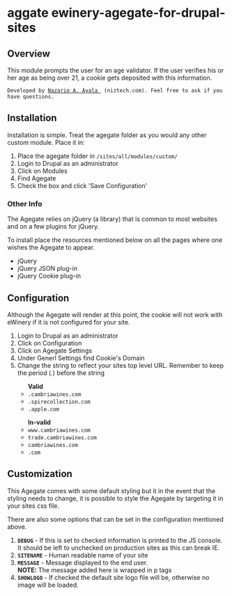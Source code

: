 aggate
ewinery-agegate-for-drupal-sites
================================
<div class="section">

<h2>Overview</h2>
<p>This module prompts the user for an age validator. If the user verifies his or her age as being over 21, a cookie gets deposited with this information.</p>
<p><code>Developed by <a href="mailto:nazario@niztech.com">Nazario A. Ayala </a> (niztech.com). Feel free to ask if you have questions.</code></p>
</div>

<div class="section">
<h2>Installation</h2>
<p>Installation is simple. Treat the agegate folder as you would any other custom module. Place it in:</p>
<ol>
<li>Place the agegate folder in <code>/sites/all/modules/custom/</code></li>
<li>Login to Drupal as an administrator</li>
<li>Click on Modules</li>
<li>Find Agegate</li>
<li>Check the box and click 'Save Configuration'</li>
</ol>

<h3>Other Info</h3>
<p>The Agegate relies on jQuery (a library) that is common to most websites and on a few plugins for jQuery.</p>
<p>To install place the resources mentioned below on all the pages where one wishes the Agegate to appear.</p>
<ul>
<li>jQuery</li>
<li>jQuery JSON plug-in</li>
<li>jQuery Cookie plug-in</li>
</ul>
</div>

<div class="section">
<h2>Configuration</h2>
<p>Although the Agegate will render at this point, the cookie will not work with eWinery if it is not configured for your site.</p>
<ol>
<li>Login to Drupal as an administrator</li>
<li>Click on Configuration</li>
<li>Click on Agegate Settings</li>
<li>Under Generl Settings find Cookie's Domain</li>
<li>Change the string to reflect your sites top level URL. Remember to keep the period (.) before the string</li>
<ul><strong>Valid</strong>
<li><code>.cambriawines.com</code></li>
<li><code>.spirecollection.com</code></li>
<li><code>.apple.com</code></li>
</ul>
<ul><strong>In-valid</strong>
<li><code>www.cambriawines.com</code></li>
<li><code>trade.cambriawines.com</code></li>
<li><code>cambriawines.com</code></li>
<li><code>.com</code></li>
</ul>
</ol>
</div>
<div class="section">
<h2>Customization</h2>
<p>This Agegate comes with some default styling but it in the event that the styling needs to change, it is possible to style the Agegate by targeting it in your sites css file.</p>
<p>There are also some options that can be set in the configuration mentioned above.</p>
<ol>
<li><strong><code>DEBUG</code></strong> - If this is set to checked information is printed to the JS console. It should be left to unchecked on production sites as this can break IE.</li>
<li><strong><code>SITENAME</code></strong> - Human readable name of your site</li>
<li><strong><code>MESSAGE</code></strong> - Message displayed to the end user.<br><strong>NOTE:</strong> The message added here is wrapped in p tags</li>
<li><strong><code>SHOWLOGO</code></strong> - If checked the default site logo file will be, otherwise no image will be loaded.</li>
</ol>
</div>